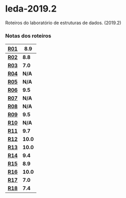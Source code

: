 # leda-2019.2
Roteiros do laboratório de estruturas de dados. (2019.2)

### Notas dos roteiros
[**R01**](https://github.com/LucianErick/leda-2019.2/tree/master/R01-02-Rot-SimpleSorting-Simultaneous-Selection-environment) | **8.9**
--- | ---
[**R02**](https://github.com/LucianErick/leda-2019.2/tree/master/R02-02-Rot-RecursiveSorting-3-way-Quicksort-environment) | **8.8**
[**R03**](https://github.com/LucianErick/leda-2019.2/tree/master/R03-02-Rot-LinearSorting-Countingsort-environment) | **7.0**
[**R04**]() | **N/A**
[**R05**]() | **N/A**
[**R06**](https://github.com/LucianErick/leda-2019.2/tree/master/R06-02-Rot-Linked-list-abordagem-iterativa-environment) | **9.5**
[**R07**]() | **N/A**
[**R08**]() | **N/A**
[**R09**](https://github.com/LucianErick/leda-2019.2/tree/master/R09-02-Rot-TabelaHash-EndAberto-environment) | **9.5**
[**R10**]() | **N/A**
[**R11**](https://github.com/LucianErick/leda-2019.2/tree/master/R11-02-Rot-Arvore-Binaria-de-Busca-environment) | **9.7**
[**R12**](https://github.com/LucianErick/leda-2019.2/tree/master/R12-02-Rot-BST-Comparator-Sorting-environment) | **10.0**
[**R13**](https://github.com/LucianErick/leda-2019.2/tree/master/R13-02-Rot-Heap-environment) | **10.0**
[**R14**](https://github.com/LucianErick/leda-2019.2/tree/master/R14-02-Rot-ArvoreAVL-environment) | **9.4**
[**R15**](https://github.com/LucianErick/leda-2019.2/tree/master/R15-02-Rot-ArvoreAVLCountFill-environment) | **8.9**
[**R16**](https://github.com/LucianErick/leda-2019.2/tree/master/R16-02-Rot-SkipList-environment) | **10.0**
[**R17**](https://github.com/LucianErick/leda-2019.2/tree/master/R17-02-Rot-ArvorePV-environment) | **7.0**
[**R18**](https://github.com/LucianErick/leda-2019.2/tree/master/R18-02-Rot-ArvoreB-environment) | **7.4**
